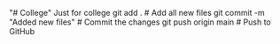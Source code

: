 "# College" 
Just for college 
git add .                           # Add all new files
git commit -m "Added new files"    # Commit the changes
git push origin main               # Push to GitHub
